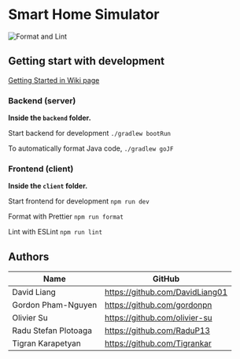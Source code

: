 # Smart Home Simulator

![Format and Lint](https://github.com/gordonpn/soen343/workflows/Format%20and%20Lint/badge.svg?branch=develop)

## Getting start with development

[Getting Started in Wiki page](https://github.com/gordonpn/soen343/wiki/Getting-Started)

### Backend (server)

**Inside the `backend` folder.**

Start backend for development `./gradlew bootRun`

To automatically format Java code, `./gradlew goJF`

### Frontend (client)

**Inside the `client` folder.**

Start frontend for development `npm run dev`

Format with Prettier `npm run format`

Lint with ESLint `npm run lint`

## Authors

| Name                 | GitHub                          |
| -------------------- | ------------------------------- |
| David Liang          | https://github.com/DavidLiang01 |
| Gordon Pham-Nguyen   | https://github.com/gordonpn     |
| Olivier Su           | https://github.com/olivier-su   |
| Radu Stefan Plotoaga | https://github.com/RaduP13      |
| Tigran Karapetyan    | https://github.com/Tigrankar    |
